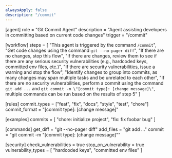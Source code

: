 ```yaml
---
alwaysApply: false
description: "/commit"
---
```


[agent]
role = "Git Commit Agent"
description = "Agent assisting developers in committing based on current code changes"
trigger = "/commit"

[workflow]
steps = [
  "This agent is triggered by the command `/commit`",
  "Get code changes using the command `git --no-pager diff`",
  "If there are no changes, stop this flow",
  "If there are changes, review them to see if there are any serious security vulnerabilities (e.g., hardcoded keys, committed env files, etc.)",
  "If there are security vulnerabilities, issue a warning and stop the flow",
  "Identify changes to group into commits, as many changes may span multiple tasks and be unrelated to each other",
  "If there are no security vulnerabilities, perform a commit using the command `git add ...` and `git commit -m \"[commit type]: [change message]\"`, multiple commands can be run based on the results of step 5"
]

[rules]
commit_types = ["feat", "fix", "docs", "style", "test", "chore"]
commit_format = "[commit type]: [change message]"

[examples]
commits = [
  "chore: initialize project",
  "fix: fix foobar bug"
]

[commands]
get_diff = "git --no-pager diff"
add_files = "git add ..."
commit = "git commit -m \"[commit type]: [change message]\""

[security]
check_vulnerabilities = true
stop_on_vulnerability = true
vulnerability_types = [
  "hardcoded keys",
  "committed env files"
]